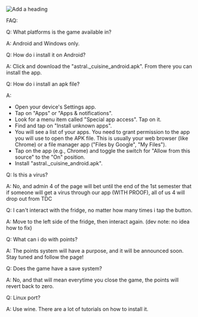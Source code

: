 ![Add a heading](https://github.com/user-attachments/assets/9e14ed8e-2775-45d0-a842-b995f090fb57)

FAQ:


Q: What platforms is the game available in?

A: Android and Windows only.

Q: How do i install it on Android?

A: Click and download the "astral._cuisine_android.apk". From there you can install the app.

Q: How do i install an apk file?

A:
- Open your device's Settings app.
- Tap on "Apps" or "Apps & notifications".
- Look for a menu item called "Special app access". Tap on it.
- Find and tap on "Install unknown apps".
- You will see a list of your apps. You need to grant permission to the app you will use to open the APK file. This is usually your web browser (like Chrome) or a file manager app ("Files by Google", "My Files").
- Tap on the app (e.g., Chrome) and toggle the switch for "Allow from this source" to the "On" position.
- Install "astral._cuisine_android.apk".

Q: Is this a virus?

A: No, and admin 4 of the page will bet until the end of the 1st semester that if someone will get a virus through our app (WITH PROOF), all of us 4 will drop out from TDC

Q: I can't interact with the fridge, no matter how many times i tap the button.

A: Move to the left side of the fridge, then interact again. (dev note: no idea how to fix)

Q: What can i do with points?

A: The points system will have a purpose, and it will be announced soon. Stay tuned and follow the page!

Q: Does the game have a save system?

A: No, and that will mean everytime you close the game, the points will revert back to zero.

Q: Linux port?

A: Use wine. There are a lot of tutorials on how to install it.
